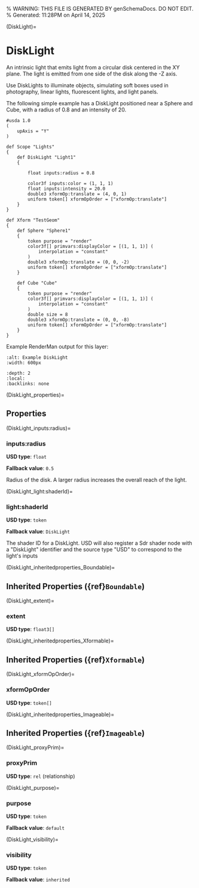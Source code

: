 % WARNING: THIS FILE IS GENERATED BY genSchemaDocs. DO NOT EDIT.
% Generated: 11:28PM on April 14, 2025


(DiskLight)=
# DiskLight

An intrinsic light that emits light from a circular
disk centered in the XY plane. The light is emitted from one side of the disk
along the -Z axis.

Use DiskLights to illuminate objects, simulating soft boxes used in photography, 
linear lights, fluorescent lights, and light panels. 

The following simple example has a DiskLight positioned near a Sphere and Cube,
with a radius of 0.8 and an intensity of 20.

```{code-block} usda
#usda 1.0
(
    upAxis = "Y"
)

def Scope "Lights"
{
    def DiskLight "Light1"
    {

        float inputs:radius = 0.8 

        color3f inputs:color = (1, 1, 1)
        float inputs:intensity = 20.0
        double3 xformOp:translate = (4, 0, 1)
        uniform token[] xformOpOrder = ["xformOp:translate"]
    }
}

def Xform "TestGeom"
{
    def Sphere "Sphere1"
    {
        token purpose = "render"
        color3f[] primvars:displayColor = [(1, 1, 1)] (
            interpolation = "constant"
        )    
        double3 xformOp:translate = (0, 0, -2)
        uniform token[] xformOpOrder = ["xformOp:translate"]          
    }

    def Cube "Cube"
    {
        token purpose = "render"
        color3f[] primvars:displayColor = [(1, 1, 1)] (
            interpolation = "constant"
        )    
        double size = 8
        double3 xformOp:translate = (0, 0, -8)
        uniform token[] xformOpOrder = ["xformOp:translate"]          
    }
}
```

Example RenderMan output for this layer:

```{image} lux_disk_light.png
:alt: Example DiskLight
:width: 600px
```


```{contents}
:depth: 2
:local:
:backlinks: none
```

(DiskLight_properties)=

## Properties

(DiskLight_inputs:radius)=

### inputs:radius

**USD type**: `float`

**Fallback value**: `0.5`

Radius of the disk. A larger radius increases
the overall reach of the light. 


(DiskLight_light:shaderId)=

### light:shaderId

**USD type**: `token`

**Fallback value**: `DiskLight`

The shader ID for a DiskLight. 
USD will also register a Sdr shader node with a "DiskLight" identifier and 
the source type "USD" to correspond to the light's inputs


(DiskLight_inheritedproperties_Boundable)=

## Inherited Properties ({ref}`Boundable`)

(DiskLight_extent)=

### extent

**USD type**: `float3[]`



(DiskLight_inheritedproperties_Xformable)=

## Inherited Properties ({ref}`Xformable`)

(DiskLight_xformOpOrder)=

### xformOpOrder

**USD type**: `token[]`



(DiskLight_inheritedproperties_Imageable)=

## Inherited Properties ({ref}`Imageable`)

(DiskLight_proxyPrim)=

### proxyPrim

**USD type**: `rel` (relationship)



(DiskLight_purpose)=

### purpose

**USD type**: `token`

**Fallback value**: `default`



(DiskLight_visibility)=

### visibility

**USD type**: `token`

**Fallback value**: `inherited`


